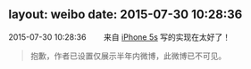 layout: weibo
date: 2015-07-30 10:28:36
---
<meta name="referrer" content="no-referrer" />

2015-07-30 10:28:36  &nbsp;&nbsp;&nbsp;&nbsp;&nbsp;&nbsp; 来自 <a href="sinaweibo://customweibosource" rel="nofollow">iPhone 5s</a>
写的实现在太好了！
>  抱歉，作者已设置仅展示半年内微博，此微博已不可见。 ​​​
